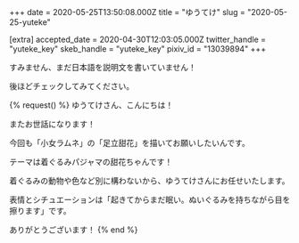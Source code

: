 +++
date = 2020-05-25T13:50:08.000Z
title = "ゆうてけ"
slug = "2020-05-25-yuteke"

[extra]
accepted_date = 2020-04-30T12:03:05.000Z
twitter_handle = "yuteke_key"
skeb_handle = "yuteke_key"
pixiv_id = "13039894"
+++

すみません、まだ日本語を説明文を書いていません！

後ほどチェックしてみてください。

{% request() %}
ゆうてけさん、こんにちは！

またお世話になります！

今回も「小女ラムネ」の「足立甜花」を描いてお願いしたいんです。

テーマは着ぐるみパジャマの甜花ちゃんです！

着ぐるみの動物や色など別に構わないから、ゆうてけさんにお任せいたします。

表情とシチュエーションは「起きてからまだ眠い。ぬいぐるみを持ちながら目を擦ります」です。
 
ありがとうございます！
{% end %}
